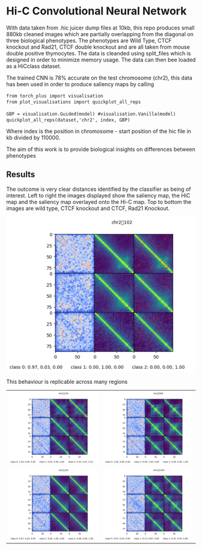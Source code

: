 # Hi-C Convolutional Neural Network
With data taken from .hic juicer dump files at 10kb, this repo produces small 880kb cleaned images which are partially overlapping from the diagonal on 
three biological phenotypes. The phenotypes are Wild Type, CTCF knockout and Rad21, CTCF double knockout and are all taken from mouse double positive thymocytes. 
The data is cleanded using split_files which is designed in order to minimize memory usage. The data can then bee loaded as a HiCclass dataset. 

The trained CNN is 78% accurate on the test chromosome (chr2), this data has been used in order to produce saliency maps by calling 

```
from torch_plus import visualisation
from plot_visualisations import quickplot_all_reps

GBP = visualisation.Guided(model) #visualisation.Vanilla(model) 
quickplot_all_reps(dataset,'chr2', index, GBP)
```
Where index is the position in chromosome - start position of the hic file in kb divided by 110000.

The aim of this work is to provide biological insights on differences between phenotypes  

## Results 
The outcome is very clear distances identified by the classifier as being of interest. Left to right the images displayed show the saliency map, the HiC map and 
the saliency map overlayed onto the Hi-C map. Top to bottom the images are wild type, CTCF knockout and CTCF, Rad21 Knockout.

![](output_example/Picture_1.png)

This behaviour is replicable across many regions

|  |  |
| ------ | ------ |
| ![](output_example/Picture_2.png)  | ![](output_example/Picture_3.png) |
| ![](output_example/Picture_1.png)  | ![](output_example/Picture_4.png) |

